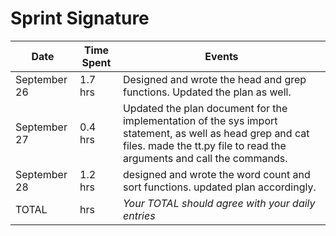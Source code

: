 # Sprint Signature

| Date        | Time Spent | Events
|-------------|------------|--------------------
| September 26| 1.7 hrs    | Designed and wrote the head and grep functions. Updated the plan as well.
| September 27| 0.4 hrs    | Updated the plan document for the implementation of the sys import statement, as well as head grep and cat files. made the tt.py file to read the arguments and call the commands. 
| September 28| 1.2 hrs    | designed and wrote the word count and sort functions. updated plan accordingly.
| TOTAL       | hrs        | *Your TOTAL should agree with your daily entries*
